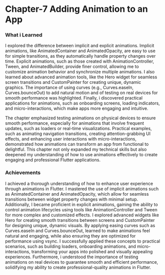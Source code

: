 # Chapter-7 Adding Animation to an App

### What i Learned
   I explored the difference between implicit and explicit animations. Implicit animations, like AnimatedContainer and AnimatedOpacity, are easy to use for simple transitions, as they automatically handle property changes over time. Explicit animations, such as those created with AnimationController, Tween, and AnimatedBuilder, provide finer control, allowing me to customize animation behavior and synchronize multiple animations. I also learned about advanced animation tools, like the Hero widget for seamless screen transitions and CustomPainter for creating unique, dynamic graphics. The importance of using curves (e.g., Curves.easeIn, Curves.bounceOut) to add natural motion and of testing on real devices for smooth performance was highlighted. Finally, i discovered practical applications for animations, such as onboarding screens, loading indicators, and micro-interactions, which make apps more engaging and intuitive. 

   The chapter emphasized testing animations on physical devices to ensure smooth performance, especially for animations that involve frequent updates, such as loaders or real-time visualizations. Practical examples, such as animating navigation transitions, creating attention-grabbing UI effects, and enhancing user interactions with micro-interactions, demonstrated how animations can transform an app from functional to delightful. This chapter not only expanded my technical skills but also deepened my understanding of how to use animations effectively to create engaging and professional Flutter applications.

### Achievements
  I achieved a thorough understanding of how to enhance user experience through animations in Flutter. I mastered the use of implicit animations such as AnimatedContainer and AnimatedOpacity, which allow for seamless transitions between widget property changes with minimal setup. Additionally, I became proficient in explicit animations, gaining the ability to control animation lifecycles using tools like AnimationController and Tween for more complex and customized effects. I explored advanced widgets like Hero for creating smooth transitions between screens and CustomPainter for designing unique, dynamic visuals. By applying easing curves such as Curves.easeIn and Curves.bounceOut, learned to make animations feel natural and engaging, while also ensuring they are optimized for performance using vsync. I successfully applied these concepts to practical scenarios, such as building loaders, onboarding animations, and micro-interactions, transforming your apps into polished and visually appealing experiences. Furthermore, i understood the importance of testing animations on real devices to guarantee smooth and efficient performance, solidifying my ability to create professional-quality animations in Flutter.
